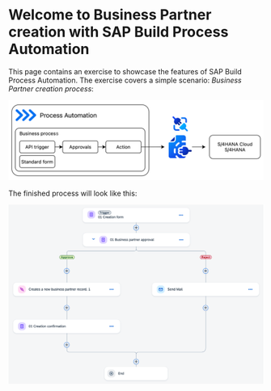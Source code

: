 # Welcome to Business Partner creation with SAP Build Process Automation

This page contains an exercise to showcase the features of SAP Build Process Automation. The exercise covers a simple scenario: _Business Partner creation process_:

![](vx_images/167866323668521.png )

The finished process will look like this:

![](vx_images/454306858771463.png )
